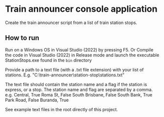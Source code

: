 # Train announcer console application
Create the train announcer script from a list of train station stops.

## How to run
Run on a Windows OS in Visual Studio (2022) by pressing F5.
Or
Compile the code in Visual Studio (2022) in Release mode and launch the executable StationStops.exe found in the `bin` directory

Provide a path to a text file (with a .txt file extension) with your list of stations. E.g. "C:\train-announcer\station-stop\stations.txt"

The text file should contain the station name and a flag if the station is express, or a stop. The station name and flag are separated by a comma. e.g.
Central, True 
Roma St, False
South Brisbane, False 
South Bank, True 
Park Road, False 
Buranda, True

See example text files in the root directly of this project.
